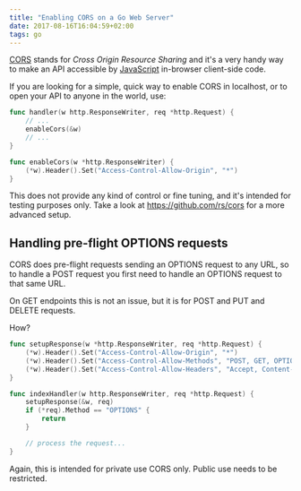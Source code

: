 ```yaml
---
title: "Enabling CORS on a Go Web Server"
date: 2017-08-16T16:04:59+02:00
tags: go
---
```


[CORS](/cors/) stands for _Cross Origin Resource Sharing_ and it's a very handy way to make an API accessible by [JavaScript](/javascript/) in-browser client-side code.

If you are looking for a simple, quick way to enable CORS in localhost, or to open your API to anyone in the world, use:

```go
func handler(w http.ResponseWriter, req *http.Request) {
    // ...
	enableCors(&w)
    // ...
}

func enableCors(w *http.ResponseWriter) {
	(*w).Header().Set("Access-Control-Allow-Origin", "*")
}
```

This does not provide any kind of control or fine tuning, and it's intended for testing purposes only. Take a look at <https://github.com/rs/cors> for a more advanced setup.

## Handling pre-flight OPTIONS requests

CORS does pre-flight requests sending an OPTIONS request to any URL, so to handle a POST request you first need to handle an OPTIONS request to that same URL.

On GET endpoints this is not an issue, but it is for POST and PUT and DELETE requests.

How?

```go
func setupResponse(w *http.ResponseWriter, req *http.Request) {
	(*w).Header().Set("Access-Control-Allow-Origin", "*")
    (*w).Header().Set("Access-Control-Allow-Methods", "POST, GET, OPTIONS, PUT, DELETE")
    (*w).Header().Set("Access-Control-Allow-Headers", "Accept, Content-Type, Content-Length, Accept-Encoding, X-CSRF-Token, Authorization")
}

func indexHandler(w http.ResponseWriter, req *http.Request) {
	setupResponse(&w, req)
	if (*req).Method == "OPTIONS" {
		return
	}

    // process the request...
}
```

Again, this is intended for private use CORS only. Public use needs to be restricted.
